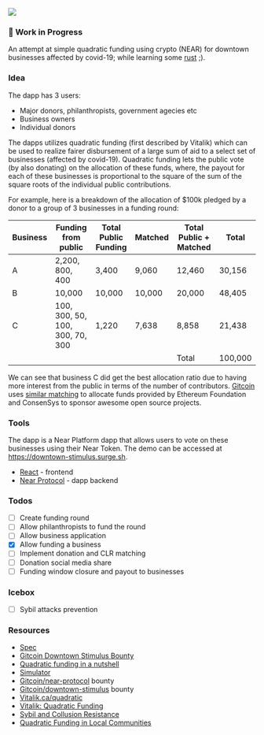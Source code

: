 ![](https://downtown-stimulus.surge.sh/shot.png)

### 🚧 Work in Progress

An attempt at simple quadratic funding using crypto (NEAR) for downtown businesses affected by covid-19; while learning some [rust](https://www.rust-lang.org) ;).

### Idea

The dapp has 3 users:

- Major donors, philanthropists, government agecies etc
- Business owners
- Individual donors

The dapps utilizes quadratic funding (first described by Vitalik) which can be used to realize fairer disbursement of a large sum of aid to a select set of businesses (affected by covid-19). Quadratic funding lets the public vote (by also donating) on the allocation of these funds, where, the payout for each of these businesses is proportional to the square of the sum of the square roots of the individual public contributions.

For example, here is a breakdown of the allocation of \$100k pledged by a donor to a group of 3 businesses in a funding round:

| Business | Funding from public             | Total Public Funding | Matched | Total Public + Matched | Total   |
| -------- | ------------------------------- | -------------------- | ------- | ---------------------- | ------- |
| A        | 2,200, 800, 400                 | 3,400                | 9,060   | 12,460                 | 30,156  |
| B        | 10,000                          | 10,000               | 10,000  | 20,000                 | 48,405  |
| C        | 100, 300, 50, 100, 300, 70, 300 | 1,220                | 7,638   | 8,858                  | 21,438  |
|          |                                 |                      |         | Total                  | 100,000 |

We can see that business C did get the best allocation ratio due to having more interest from the public in terms of the number of contributors.
[Gitcoin](https://gitcoin.co/grants/) uses [similar matching](https://ethgasstation.info/blog/quadratic-funding-in-a-nutshell/) to allocate funds provided by Ethereum Foundation and ConsenSys to sponsor awesome open source projects.

### Tools

The dapp is a Near Platform dapp that allows users to vote on these businesses using their Near Token. The demo can be accessed at https://downtown-stimulus.surge.sh.

- [React](https://reactjs.org/) - frontend
- [Near Protocol](https://near.org/) - dapp backend

### Todos

- [ ] Create funding round
- [ ] Allow philanthropists to fund the round
- [ ] Allow business application
- [x] Allow funding a business
- [ ] Implement donation and CLR matching
- [ ] Donation social media share
- [ ] Funding window closure and payout to businesses

### Icebox

- [ ] Sybil attacks prevention

### Resources

- [Spec](https://docs.google.com/document/d/1KQsdEImDiK12bmMhNV_AXLkJyv3PWZ5nODTRL5_R-Gw)
- [Gitcoin Downtown Stimulus Bounty](https://gitcoin.co/issue/gitcoinco/downtownstimulus/1/4358)
- [Quadratic funding in a nutshell](https://ethgasstation.info/blog/quadratic-funding-in-a-nutshell/)
- [Simulator](https://docs.google.com/spreadsheets/d/1zHYlMdEXuUYZeWWsVwA21EIMC7B-k2OBY7HFqDudCvk)
- [Gitcoin/near-protocol](https://gitcoin.co/issue/nearprotocol/ready-layer-one-hackathon/1/4262) bounty
- [Gitcoin/downtown-stimulus](https://gitcoin.co/issue/gitcoinco/downtownstimulus/1/4358) bounty
- [Vitalik.ca/quadratic](https://vitalik.ca/general/2019/12/07/quadratic.html)
- [Vitalik: Quadratic Funding](https://www.youtube.com/watch?v=ssr0CHg6YSE)
- [Sybil and Collusion Resistance](https://www.youtube.com/watch?v=XY77Hrfxlpg)
- [Quadratic Funding in Local Communities](https://www.youtube.com/watch?v=F868Yox_lSs)
